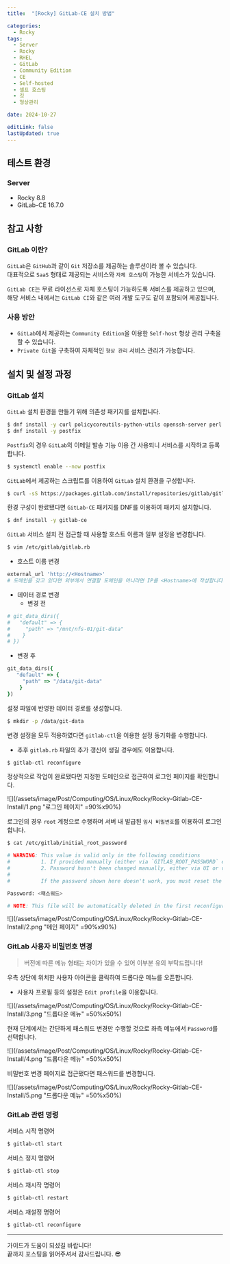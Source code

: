```yaml
---
title:  "[Rocky] GitLab-CE 설치 방법" 

categories:
  - Rocky
tags:
  - Server
  - Rocky
  - RHEL
  - GitLab
  - Community Edition
  - CE
  - Self-hosted
  - 셀프 호스팅
  - 깃
  - 형상관리

date: 2024-10-27

editLink: false
lastUpdated: true
---
```


## 테스트 환경
### Server
- Rocky 8.8
- GitLab-CE 16.7.0

## 참고 사항
### GitLab 이란?
`GitLab`은 `GitHub`과 같이 `Git` 저장소를 제공하는 솔루션이라 볼 수 있습니다.  
대표적으로 `SaaS` 형태로 제공되는 서비스와 `자체 호스팅`이 가능한 서비스가 있습니다.  

`GitLab CE`는 무료 라이선스로 자체 호스팅이 가능하도록 서비스를 제공하고 있으며,  
해당 서비스 내에서는 `GitLab CI`와 같은 여러 개발 도구도 같이 포함되어 제공됩니다.

### 사용 방안
- `GitLab`에서 제공하는 `Community Edition`을 이용한 `Self-host` 형상 관리 구축을 할 수 있습니다.
- `Private Git`을 구축하여 자체적인 `형상 관리` 서비스 관리가 가능합니다.

## 설치 및 설정 과정
### GitLab 설치
`GitLab` 설치 환경을 만들기 위해 의존성 패키지를 설치합니다.
```bash
$ dnf install -y curl policycoreutils-python-utils openssh-server perl
$ dnf install -y postfix
```

`Postfix`의 경우 `GitLab`의 이메일 발송 기능 이용 간 사용되니 서비스를 시작하고 등록합니다.
```bash
$ systemctl enable --now postfix
```

`GitLab`에서 제공하는 스크립트를 이용하여 `GitLab` 설치 환경을 구성합니다.
```bash
$ curl -sS https://packages.gitlab.com/install/repositories/gitlab/gitlab-ce/script.rpm.sh | sudo bash
```

환경 구성이 완료됐다면 `GitLab-CE` 패키지를 DNF를 이용하여 패키지 설치합니다.
```bash
$ dnf install -y gitlab-ce
```

`GitLab` 서비스 설치 전 접근할 때 사용할 호스트 이름과 일부 설정을 변경합니다.
```bash
$ vim /etc/gitlab/gitlab.rb
```
- 호스트 이름 변경
```ruby
external_url 'http://<Hostname>'
# 도메인을 갖고 있다면 외부에서 연결할 도메인을 아니라면 IP를 <Hostname>에 작성합니다.
```

- 데이터 경로 변경
  - 변경 전
```ruby
# git_data_dirs({
#   "default" => {
#     "path" => "/mnt/nfs-01/git-data"
#    }
# })
```
  - 변경 후
```ruby
git_data_dirs({
   "default" => {
     "path" => "/data/git-data"
    }
})
```

설정 파일에 반영한 데이터 경로를 생성합니다.
```bash
$ mkdir -p /data/git-data
```

변경 설정을 모두 적용하였다면 `gitlab-ctl`을 이용한 설정 동기화를 수행합니다.
- 추후 `gitlab.rb` 파일의 추가 갱신이 생길 경우에도 이용합니다.
```bash
$ gitlab-ctl reconfigure
```

정상적으로 작업이 완료됐다면 지정한 도메인으로 접근하여 로그인 페이지를 확인합니다.

![](/assets/image/Post/Computing/OS/Linux/Rocky/Rocky-Gitlab-CE-Install/1.png "로그인 페이지" =90%x90%)

로그인의 경우 `root` 계정으로 수행하며 서버 내 발급된 `임시 비밀번호`를 이용하여 로그인합니다.
```bash
$ cat /etc/gitlab/initial_root_password 

# WARNING: This value is valid only in the following conditions
#          1. If provided manually (either via `GITLAB_ROOT_PASSWORD` environment variable or via `gitlab_rails['initial_root_password']` setting in `gitlab.rb`, it was provided before database was seeded for the first time (usually, the first reconfigure run).
#          2. Password hasn't been changed manually, either via UI or via command line.
#
#          If the password shown here doesn't work, you must reset the admin password following https://docs.gitlab.com/ee/security/reset_user_password.html#reset-your-root-password.

Password: <패스워드>

# NOTE: This file will be automatically deleted in the first reconfigure run after 24 hours.
```

![](/assets/image/Post/Computing/OS/Linux/Rocky/Rocky-Gitlab-CE-Install/2.png "메인 페이지" =90%x90%)

### GitLab 사용자 비밀번호 변경
> 버전에 따른 메뉴 형태는 차이가 있을 수 있어 이부분 유의 부탁드립니다!

우측 상단에 위치한 사용자 아이콘을 클릭하여 드롭다운 메뉴를 오픈합니다.
- 사용자 프로필 등의 설정은 `Edit profile`을 이용합니다.

![](/assets/image/Post/Computing/OS/Linux/Rocky/Rocky-Gitlab-CE-Install/3.png "드롭다운 메뉴" =50%x50%)

현재 단계에서는 간단하게 패스워드 변경만 수행할 것으로 좌측 메뉴에서 `Password`를 선택합니다.

![](/assets/image/Post/Computing/OS/Linux/Rocky/Rocky-Gitlab-CE-Install/4.png "드롭다운 메뉴" =50%x50%)

비밀번호 변경 페이지로 접근됐다면 패스워드를 변경합니다.

![](/assets/image/Post/Computing/OS/Linux/Rocky/Rocky-Gitlab-CE-Install/5.png "드롭다운 메뉴" =50%x50%)

### GitLab 관련 명령

서비스 시작 명령어
```bash
$ gitlab-ctl start
```

서비스 정지 명령어
```bash
$ gitlab-ctl stop
```

서비스 재시작 명령어
```bash
$ gitlab-ctl restart
```

서비스 재설정 명령어
```bash
$ gitlab-ctl reconfigure
```

- - -

가이드가 도움이 되셨길 바랍니다!  
끝까지 포스팅을 읽어주셔서 감사드립니다. 😎